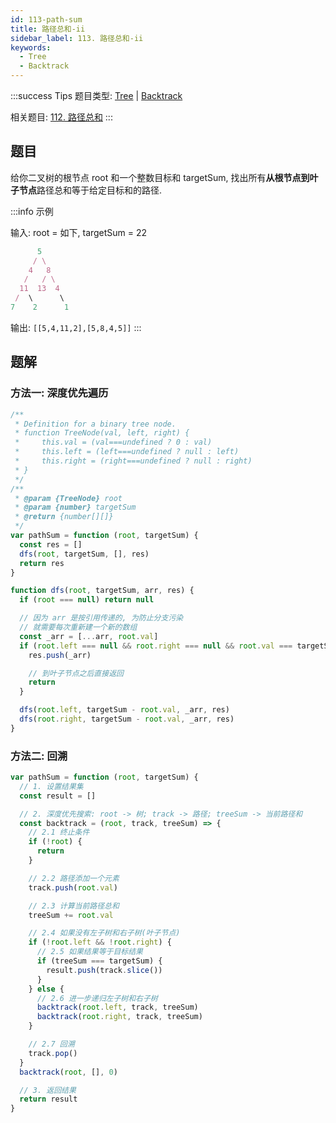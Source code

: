 ```yaml
---
id: 113-path-sum
title: 路径总和-ii
sidebar_label: 113. 路径总和-ii
keywords:
  - Tree
  - Backtrack
---
```


:::success Tips
题目类型: [Tree](/data-structure/tree/concept) | [Backtrack](/algorithm-design/backtrack)

相关题目: [112. 路径总和](/leetcode/easy/112-has-path-sum)
:::

## 题目

给你二叉树的根节点 root 和一个整数目标和 targetSum, 找出所有**从根节点到叶子节点**路径总和等于给定目标和的路径.

:::info 示例

输入: root = 如下, targetSum = 22

```ts
      5
     / \
    4   8
   /   / \
  11  13  4
 /  \      \
7    2      1
```

输出: `[[5,4,11,2],[5,8,4,5]]`
:::

## 题解

### 方法一: 深度优先遍历

```ts
/**
 * Definition for a binary tree node.
 * function TreeNode(val, left, right) {
 *     this.val = (val===undefined ? 0 : val)
 *     this.left = (left===undefined ? null : left)
 *     this.right = (right===undefined ? null : right)
 * }
 */
/**
 * @param {TreeNode} root
 * @param {number} targetSum
 * @return {number[][]}
 */
var pathSum = function (root, targetSum) {
  const res = []
  dfs(root, targetSum, [], res)
  return res
}

function dfs(root, targetSum, arr, res) {
  if (root === null) return null

  // 因为 arr 是按引用传递的, 为防止分支污染
  // 就需要每次重新建一个新的数组
  const _arr = [...arr, root.val]
  if (root.left === null && root.right === null && root.val === targetSum) {
    res.push(_arr)

    // 到叶子节点之后直接返回
    return
  }

  dfs(root.left, targetSum - root.val, _arr, res)
  dfs(root.right, targetSum - root.val, _arr, res)
}
```

### 方法二: 回溯

```ts
var pathSum = function (root, targetSum) {
  // 1. 设置结果集
  const result = []

  // 2. 深度优先搜索: root -> 树; track -> 路径; treeSum -> 当前路径和
  const backtrack = (root, track, treeSum) => {
    // 2.1 终止条件
    if (!root) {
      return
    }

    // 2.2 路径添加一个元素
    track.push(root.val)

    // 2.3 计算当前路径总和
    treeSum += root.val

    // 2.4 如果没有左子树和右子树(叶子节点)
    if (!root.left && !root.right) {
      // 2.5 如果结果等于目标结果
      if (treeSum === targetSum) {
        result.push(track.slice())
      }
    } else {
      // 2.6 进一步递归左子树和右子树
      backtrack(root.left, track, treeSum)
      backtrack(root.right, track, treeSum)
    }

    // 2.7 回溯
    track.pop()
  }
  backtrack(root, [], 0)

  // 3. 返回结果
  return result
}
```
